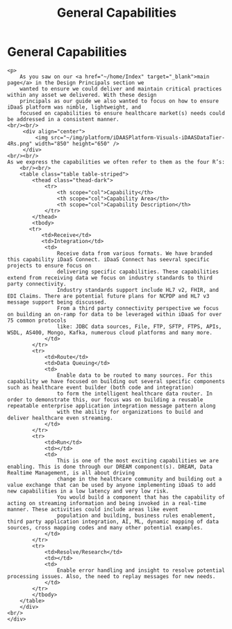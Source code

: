 ﻿---
layout: default
title: General Capabilities
nav_order: 5
description: "General Capabilities"
---

# General Capabilities

    <p>
        As you saw on our <a href="~/home/Index" target="_blank">main page</a> in the Design Principals section we 
        wanted to ensure we could deliver and maintain critical practices within any asset we delivered. With these design 
        principals as our guide we also wanted to focus on how to ensure iDaaS platform was nimble, lightweight, and 
        focused on capabilities to ensure healthcare market(s) needs could be addressed in a consistent manner.
    <br/><br/>
         <div align="center">
             <img src="~/img/platform/iDAASPlatform-Visuals-iDAASDataTier-4Rs.png" width="850" height="650" />
         </div>
    <br/><br/>
    As we express the capabilities we often refer to them as the four R’s:
        <br/><br/>
        <table class="table table-striped">
            <thead class="thead-dark">
                <tr>
                    <th scope="col">Capability</th>
                    <th scope="col">Capability Area</th>
                    <th scope="col">Capability Description</th>
                </tr>
            </thead>
            <tbody>
           <tr>
               <td>Receive</td>
               <td>Integration</td>
                <td>
                    Receive data from various formats. We have branded this capability iDaaS Connect. iDaaS Connect has seevral specific projects to ensure focus on
                    delivering specific capabilities. These capabilities extend from receiving data we focus on industry standards to third party connectivity.
                    Industry standards support include HL7 v2, FHIR, and EDI Claims. There are potential future plans for NCPDP and HL7 v3 message support being discussed. 
                    From a third party connectivity perspective we focus on building an on-ramp for data to be leveraged within iDaaS for over 75 common protocols 
                    like: JDBC data sources, File, FTP, SFTP, FTPS, APIs, WSDL, AS400, Mongo, Kafka, numerous cloud platforms and many more.
                </td>
            </tr>
            <tr>
                <td>Route</td>
                <td>Data Queuing</td>
                <td>
                    Enable data to be routed to many sources. For this capability we have focused on building out several specific components such as healthcare event builder (both code and integration)
                    to form the intelligent healthcare data router. In order to demonstrate this, our focus was on building a reusable repeatable enterprise application integration message pattern along
                    with the ability for organizations to build and deliver healthcare even streaming.
                </td>
            </tr>
            <tr>
                <td>Run</td>
                <td></td>
                <td>
                    This is one of the most exciting capabilities we are enabling. This is done through our DREAM component(s). DREAM, Data Realtime Management, is all about driving
                    change in the healthcare community and building out a value exchange that can be used by anyone implementing iDaaS to add new capabilities in a low latency and very low risk.
                    You would build a component that has the capability of acting on streaming information and being invoked in a real-time manner. These activities could include areas like event
                    population and building, business rules enablement, third party application integration, AI, ML, dynamic mapping of data sources, cross mapping codes and many other potential examples.
                </td>
            </tr>
            <tr>
                <td>Resolve/Research</td>
                <td></td>
                <td>
                    Enable error handling and insight to resolve potential processing issues. Also, the need to replay messages for new needs.
                </td>
            </tr>
            </tbody>
        </table>
        </div>
    <br/>
    </div>
</body>
</html>